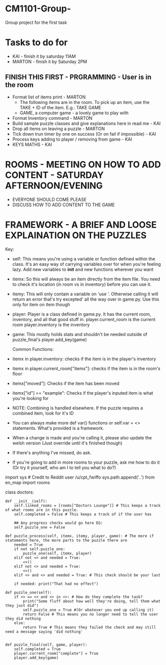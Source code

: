 # CM1101-Group-
Group project for the first task

# Tasks to do for 
 - KAI - finish it by saturday 11AM
 - MARTON - finish it by Saturday 2PM
 
## FINISH THIS FIRST - PRGRAMMING - User is in the room
- Format list of items print - MARTON
  - The following items are in the room. To pick up an item, use the TAKE + ID of the item. E.g.: TAKE GAME
   - GAME, a computer game - a lovely game to play with
- Format Inventory command - MARTON
- Build sample puzzle classes and give explanations here in read me - KAI
- Drop all items on leaving a puzzle  - MARTON
- Tick down trun timer by one on success (Or on fail if impossible) - KAI
- Process keys adding to player / removing from game - KAI
- KEYS MATHS - KAI

# ROOMS - MEETING ON HOW TO ADD CONTENT - SATURDAY AFTERNOON/EVENING
 - EVERYONE SHOULD COME PLEASE
 - DISCUSS HOW TO ADD CONTENT TO THE GAME
 
# FRAMEWORK - A BRIEF AND LOOSE EXPLAINATION ON THE PUZZLES

   Key:

 - self: This means you're using a variable or function defined within the class. It's an easy way of carrying 
         variables over for when you're feeling lazy. Add new variables to __init__ and new functions wherever you want

 - itemx: So this will always be an item directly from the item file. You need to check it's location (in room vs
          in inventory) before you can use it. 

 - itemy: This will only contain a variable on 'use <itemx> <itemy>'. Otherwise calling it will return an error that's
          try excepted' all the way over in game.py. Use this only for item on item though

 - player: Player is a class defined in game.py. It has the current room, inventory, and all that good stuff in.
           player.current_room is the current room
           player.inventory is the inventory

 - game: This mostly holds stats and shouldn't be needed outside of puzzle_final's player.add_key(game)

   Common Functions:

 - itemx in player.inventory: checks if the item is in the player's inventory

 - itemx in player.current_room["items"]: checks if the item is in the room's floor

 - itemx["moved"]: Checks if the item has been moved

 - itemx["id"] == "example": Checks if the player's inputed item is what you're looking for

 - NOTE: Combining is handled elsewhere. If the puzzle requires a combined item, look for it's ID

 - You can always make more def var() functions or self.var = <> statements. What's provided is a framework. 

 - When a change is made and you're calling it, please also update the welsh version (Just override until it's finished though)

 - If there's anything I've missed, do ask.

 - If you're going to add in more rooms to your puzzle, ask me how to do it (Or try it yourself, who am I to tell you what to do?)


import sys # Credit to Reddit user /u/cpt_fwiffo
sys.path.append('..')
from en_map import rooms


class doctors:

    def __init__(self):
        self.linked_rooms = [rooms["Doctors Lounge"]] # This keeps a track of what rooms are in this puzzle.
        self.completed = False # This keeps a track of if the user has 

        ## Any progress checks would go here EG:
        self.puzzle_one = False

    def puzzle_process(self, itemx, itemy, player, game): # The more if statements here, the more parts to the puzzle there are
        needed = True
        if not self.puzzle_one:
            puzzle_one(self, itemx, player)
        elif not <> and needed = True:
            <>()
        elif not <> and needed = True:
            <>()
        elif <> and <> and needed = True: # This check should be your last
            
        if needed: print("That had no effect")

    def puzzle_one(self):
        if <> == <> and <> in <>: # How do they complete the task? 
            print("Some fluff about how well they're doing, tell them what they just did")
            self.puzzle_one = True #(Or whatever you end up calling it)
            return False # This means you no longer need to tell the user they did nothing
        else:
            return True # This means they failed the check and may still need a message saying 'did nothing'
    

    def puzzle_final(self, game, player):
        self.completed = True
        player.current_room["complete"] = True
        player.add_key(game)
